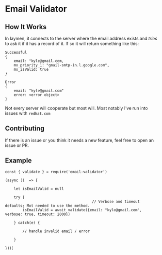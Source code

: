 # Email Validator

## How It Works 
In laymen, it connects to the server where the email address exists and *tries* to ask it if it has a record of it. If so it will return something like this:

```
Successful 
{   
    email: "kyle@gmail.com,           
    mx_priority_1: "gmail-smtp-in.l.google.com",
    mx_isValid: true
}

Error
{
    email: "kyle@gmail.com"
    error: <error object>
}
```

Not every server will cooperate but most will. Most notably I've run into issues with `redhat.com`


## Contributing 

If there is an issue or you think it needs a new feature, feel free to open an issue or PR. 

## Example

```
const { validate } = require('email-validator')

(async ()  => {

    let isEmailValid = null

    try {  
                                        // Verbose and timeout defaults; Mot needed to use the method. 
        isEmailValid = await validate({email: "kyle@gmail.com", verbose: true, timeout: 2000})
        
    } catch(e) {

        // handle invalid email / error
        
    }

})()
```